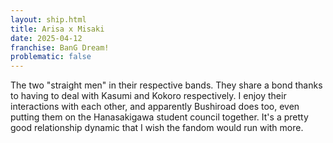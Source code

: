 ```yaml
---
layout: ship.html
title: Arisa x Misaki
date: 2025-04-12
franchise: BanG Dream!
problematic: false
---
```

The two "straight men" in their respective bands. They share a bond thanks to having to deal with Kasumi and Kokoro respectively. I enjoy their interactions with each other, and apparently Bushiroad does too, even putting them on the Hanasakigawa student council together. It's a pretty good relationship dynamic that I wish the fandom would run with more.